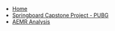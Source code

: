 <!-- docs/_sidebar.md -->

* [Home](/)
* [Springboard Capstone Project - PUBG](/pubg.md)
* [AEMR Analysis](/aemr.md)
